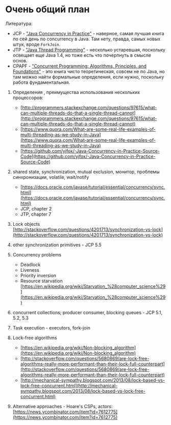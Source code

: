 # Очень общий план

Литература:

* JCP - ["Java Concurrency in Practice"](https://drive.google.com/file/d/0B9iW9CFFLZjuT3dHRGZlcG4teGs/view?usp=sharing) - наверное, самая лучшая книга по сей день по concurrency в Java. Там нету, правда, самых новых штук, вроде `ForkJoin`.
* JTP - ["Java Thread Programming"](https://drive.google.com/file/d/0B9iW9CFFLZjueWRDYXpoWURQX0E/view?usp=sharing) - несколько устаревшая, поскольку освещает еще Java 1.4, но тоже есть что почерпнуть в смысле основ.
* CPAPF - ["Concurrent Programming: Algorithms, Principles, and Foundations"](https://drive.google.com/file/d/0B9iW9CFFLZjuZV9qTU1VUWswdU0/view?usp=sharing) - это книга чисто теоретическая, совсем не по Java, но там можно найти формальные  определения, если нужно, поскольку работа фундаментальная.

1. Определения , преимущества использования нескольких процессоров:
	* [http://programmers.stackexchange.com/questions/97615/what-can-multiple-threads-do-that-a-single-thread-cannot](http://programmers.stackexchange.com/questions/97615/what-can-multiple-threads-do-that-a-single-thread-cannot) 
	* [https://www.quora.com/What-are-some-real-life-examples-of-multi-threading-as-we-study-in-Java](https://www.quora.com/What-are-some-real-life-examples-of-multi-threading-as-we-study-in-Java) 
	* [https://github.com/yjfox/-Java-Concurrency-in-Practice-Source-Code](https://github.com/yjfox/-Java-Concurrency-in-Practice-Source-Code)

2. shared state, synchronization, mutual exclusion, монитор, проблемы синхронизации, volatile, wait/notify 
	* [https://docs.oracle.com/javase/tutorial/essential/concurrency/sync.html](https://docs.oracle.com/javase/tutorial/essential/concurrency/sync.html)
	* JCP, chapter 2
	* JTP, chapter 7

3. Lock objects [http://stackoverflow.com/questions/4201713/synchronization-vs-lock](http://stackoverflow.com/questions/4201713/synchronization-vs-lock)
4. other synchronization primitives - JCP 5.5
5. Concurrency problems 
	* Deadlock
	* Liveness
	* Priority inversion
	* Resource starvation [https://en.wikipedia.org/wiki/Starvation_%28computer_science%29](https://en.wikipedia.org/wiki/Starvation_%28computer_science%29)

6. concurrent collections; producer consumer, blocking queues - JCP 5.1, 5.2, 5.3

7. Task execution - executors, fork-join

8. Lock-free algorithms 
	* [https://en.wikipedia.org/wiki/Non-blocking_algorithm](https://en.wikipedia.org/wiki/Non-blocking_algorithm)
	* [http://stackoverflow.com/questions/5680869/are-lock-free-algorithms-really-more-performant-than-their-lock-full-counterpart](http://stackoverflow.com/questions/5680869/are-lock-free-algorithms-really-more-performant-than-their-lock-full-counterpart)
	* [http://mechanical-sympathy.blogspot.com/2013/08/lock-based-vs-lock-free-concurrent.html](http://mechanical-sympathy.blogspot.com/2013/08/lock-based-vs-lock-free-concurrent.html)

9. Alternative approaches - Hoare's CSPs, actors: [https://news.ycombinator.com/item?id=7612775](https://news.ycombinator.com/item?id=7612775)
